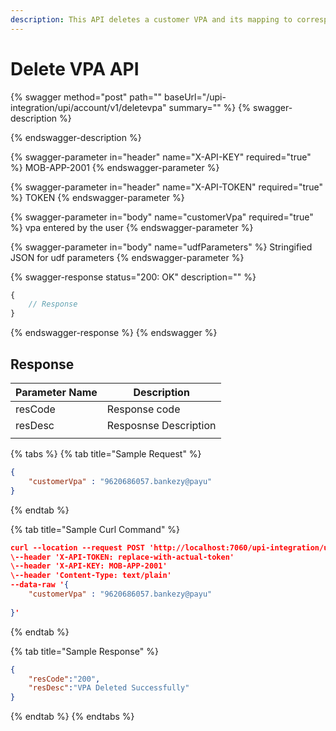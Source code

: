 ```yaml
---
description: This API deletes a customer VPA and its mapping to corresponding accounts.
---
```


# Delete VPA API



{% swagger method="post" path="" baseUrl="/upi-integration/upi/account/v1/deletevpa" summary="" %}
{% swagger-description %}

{% endswagger-description %}

{% swagger-parameter in="header" name="X-API-KEY" required="true" %}
MOB-APP-2001
{% endswagger-parameter %}

{% swagger-parameter in="header" name="X-API-TOKEN" required="true" %}
TOKEN
{% endswagger-parameter %}

{% swagger-parameter in="body" name="customerVpa" required="true" %}
vpa entered by the user
{% endswagger-parameter %}

{% swagger-parameter in="body" name="udfParameters" %}
Stringified JSON for udf parameters
{% endswagger-parameter %}

{% swagger-response status="200: OK" description="" %}
```javascript
{
    // Response
}
```
{% endswagger-response %}
{% endswagger %}

## Response

| Parameter Name | Description           |
| -------------- | --------------------- |
| resCode        | Response code         |
| resDesc        | Resposnse Description |
|                |                       |

{% tabs %}
{% tab title="Sample Request" %}
```json
{
    "customerVpa" : "9620686057.bankezy@payu"  
}
```
{% endtab %}

{% tab title="Sample Curl Command" %}
```json
curl --location --request POST 'http://localhost:7060/upi-integration/upi/account/v1/deletevpa' \
\--header 'X-API-TOKEN: replace-with-actual-token'
\--header 'X-API-KEY: MOB-APP-2001'
\--header 'Content-Type: text/plain'
--data-raw '{
    "customerVpa" : "9620686057.bankezy@payu"
    
}'
```
{% endtab %}

{% tab title="Sample Response" %}
```json
{
    "resCode":"200",
    "resDesc":"VPA Deleted Successfully"
}
```
{% endtab %}
{% endtabs %}

